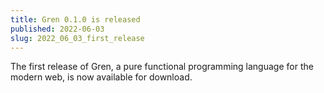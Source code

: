 ```yaml
---
title: Gren 0.1.0 is released
published: 2022-06-03
slug: 2022_06_03_first_release
---
```


The first release of Gren, a pure functional programming language for the modern web, is now available for download.
